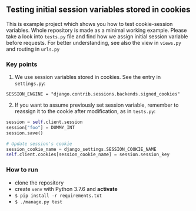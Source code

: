 ## Testing initial session variables stored in cookies

This is example project which shows you how to test cookie-session variables. Whole
repository is made as a minimal working example. Please take a look into `tests.py`
file and find how we assign initial session variable before requests. For better
understanding, see also the view in `views.py` and routing in `urls.py`

### Key points
1. We use session variables stored in cookies. See the entry in `settings.py`:

`SESSION_ENGINE = "django.contrib.sessions.backends.signed_cookies"`

2. If you want to assume previously set session variable, remember to reassign it to
the cookie after modification, as in `tests.py`:

```python
session = self.client.session
session["foo"] = DUMMY_INT
session.save()

# Update session's cookie
session_cookie_name = django_settings.SESSION_COOKIE_NAME
self.client.cookies[session_cookie_name] = session.session_key
```

### How to run
* clone the repository
* create `venv` with Python 3.7.6 and **activate**
* `$ pip install -r requirements.txt`
* `$ ./manage.py test`